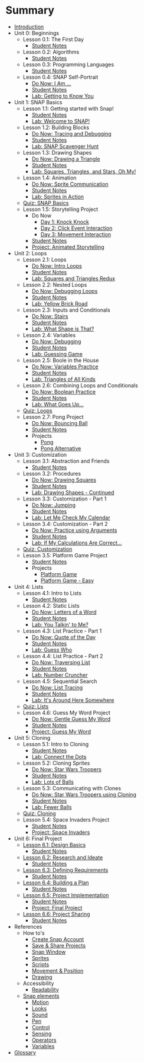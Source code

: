 # Summary

* [Introduction](README-student.md)
* Unit 0: Beginnings
    * Lesson 0.1: The First Day
      * [Student Notes](student_notes_01.md)
    * Lesson 0.2: Algorithms
      * [Student Notes](student_notes_02.md)
    * Lesson 0.3: Programming Languages
      * [Student Notes](student_notes_03.md)
    * Lesson 0.4: SNAP Self-Portrait
      * [Do Now: I Am ...](do_now_04.md)
      * [Student Notes](student_notes_04.md)
      * [Lab: Getting to Know You](lab_04.md)
* Unit 1: SNAP Basics
    * Lesson 1.1: Getting started with Snap!
      * [Student Notes](student_notes_11.md)
      * [Lab: Welcome to SNAP!](lab_11.md)
    * Lesson 1.2: Building Blocks
      * [Do Now: Tracing and Debugging](do_now_12.md)
      * [Student Notes](student_notes_12.md)
      * [Lab: SNAP Scavenger Hunt](lab_12.md)
    * Lesson 1.3: Drawing Shapes
      * [Do Now: Drawing a Triangle](do_now_13.md)
      * [Student Notes](student_notes_13.md)
      * [Lab: Squares, Triangles, and Stars, Oh My!](lab_13.md)
    * Lesson 1.4: Animation
      * [Do Now: Sprite Communication](do_now_14.md)
      * [Student Notes](student_notes_14.md)
      * [Lab: Sprites in Action](lab_14.md)
    * [Quiz: SNAP Basics](quiz_1.md)
    * Lesson 1.5: Storytelling Project
      * Do Now
        * [Day 1: Knock Knock](do_now_15.md)
        * [Day 2: Click Event Interaction](do_now_152.md)
        * [Day 3: Movement Interaction](do_now_153.md)
      * [Student Notes](student_notes_15.md)
      * [Project: Animated Storytelling](project_1.md)
* Unit 2: Loops
    * Lesson 2.1: Loops
      * [Do Now: Intro Loops](do_now_21.md)
      * [Student Notes](student_notes_21.md)
      * [Lab: Squares and Triangles Redux](lab_21.md)
    * Lesson 2.2: Nested Loops
      * [Do Now: Debugging Loops](do_now_22.md)
      * [Student Notes](student_notes_22.md)
      * [Lab: Yellow Brick Road](lab_22.md)
    * Lesson 2.3: Inputs and Conditionals
      * [Do Now: Stairs](do_now_23.md)
      * [Student Notes](student_notes_23.md)
      * [Lab: What Shape is That?](lab_23.md)
    * Lesson 2.4: Variables
      * [Do Now: Debugging](do_now_24.md)
      * [Student Notes](student_notes_24.md)
      * [Lab: Guessing Game](lab_24.md)
    * Lesson 2.5: Boole in the House
      * [Do Now: Variables Practice](do_now_25.md)
      * [Student Notes](student_notes_25.md)
      * [Lab: Triangles of All Kinds](lab_25.md)
    * Lesson 2.6: Combining Loops and Conditionals
      * [Do Now: Boolean Practice](do_now_26.md)
      * [Student Notes](student_notes_26.md)
      * [Lab: What Goes Up...](lab_26.md)
    * [Quiz: Loops](quiz_2.md)
    * Lesson 2.7: Pong Project
      * [Do Now: Bouncing Ball](do_now_27.md)
      * [Student Notes](student_notes_27.md)
      * Projects
        * [Pong](project_2.md)
        * [Pong Alternative](project_2_alternative.md)
* Unit 3: Customization
    * Lesson 3.1: Abstraction and Friends
      * [Student Notes](student_notes_31.md)
    * Lesson 3.2: Procedures
      * [Do Now: Drawing Squares](do_now_32.md)
      * [Student Notes](student_notes_32.md)
      * [Lab: Drawing Shapes - Continued](lab_32.md)
    * Lesson 3.3: Customization - Part 1
      * [Do Now: Jumping](do_now_33.md)
      * [Student Notes](student_notes_33.md)
      * [Lab: Let Me Check My Calendar](lab_33.md)
    * Lesson 3.4: Customization - Part 2
      * [Do Now: Practice using Arguments](do_now_34.md)
      * [Student Notes](student_notes_34.md)
      * [Lab: If My Calculations Are Correct...](lab_34.md)
    * [Quiz: Customization](quiz_3.md)
    * Lesson 3.5: Platform Game Project
      * [Student Notes](student_notes_35.md)
      * Projects
        * [Platform Game](project_3.md)
        * [Platform Game - Easy](project_3_platform_game_easy.md)
* Unit 4: Lists
    * Lesson 4.1: Intro to Lists
      * [Student Notes](student_notes_41.md)
    * Lesson 4.2: Static Lists
      * [Do Now: Letters of a Word](do_now_42.md)
      * [Student Notes](student_notes_42.md)
      * [Lab: You Talkin' to Me?](lab_42.md)
    * Lesson 4.3: List Practice - Part 1
      * [Do Now: Quote of the Day](do_now_43.md)
      * [Student Notes](student_notes_42.md)
      * [Lab: Guess Who](lab_43.md)
    * Lesson 4.4: List Practice - Part 2
      * [Do Now: Traversing List ](do_now_44.md)
      * [Student Notes](student_notes_44.md)
      * [Lab: Number Cruncher](lab_44.md)
    * Lesson 4.5: Sequential Search
      * [Do Now: List Tracing ](do_now_45.md)
      * [Student Notes](student_notes_45.md)
      * [Lab: It's Around Here Somewhere](lab_45.md)
    * [Quiz: Lists](quiz_4.md)
    * Lesson 4.6: Guess My Word Project
      * [Do Now: Gentle Guess My Word](do_now_46.md)
      * [Student Notes](student_notes_46.md)
      * [Project: Guess My Word](project_4.md)
* Unit 5: Cloning
    * Lesson 5.1: Intro to Cloning
      * [Student Notes](student_notes_51.md)
      * [Lab: Connect the Dots](lab_51.md)
    * Lesson 5.2: Cloning Sprites
      * [Do Now: Star Wars Troopers ](do_now_52.md)
      * [Student Notes](student_notes_51.md)
      * [Lab: Lots of Balls](lab_52.md)
    * Lesson 5.3: Communicating with Clones
      * [Do Now: Star Wars Troopers using Cloning](do_now_53.md)
      * [Student Notes](student_notes_53.md)
      * [Lab: Fewer Balls](lab_53.md)
    * [Quiz: Cloning](quiz_5.md)
    * Lesson 5.4: Space Invaders Project
      * [Student Notes](student_notes_54.md)
      * [Project: Space Invaders](project_5.md)
* Unit 6: Final Project
    * [Lesson 6.1: Design Basics](lesson_61.md)
      * [Student Notes](student_notes_61.md)
    * [Lesson 6.2: Research and Ideate](lesson_62.md)
      * [Student Notes](student_notes_62.md)
    * [Lesson 6.3: Defining Requirements](lesson_63.md)
      * [Student Notes](student_notes_63.md)
    * [Lesson 6.4: Building a Plan](lesson_64.md)
      * [Student Notes](student_notes_64.md)
    * [Lesson 6.5: Project Implementation](lesson_65.md)
      * [Student Notes](student_notes_65.md)
      * [Project: Final Project](project_6.md)
    * [Lesson 6.6: Project Sharing](lesson_66.md)
      * [Student Notes](student_notes_66.md)
* References
  * How to's
    * [Create Snap Account](references/how-to/create-account.md)
    * [Save & Share Projects](references/how-to/save-and-share-projects.md)
    * [Snap Window](references/how-to/window.md)
    * [Sprites](references/how-to/sprites.md)
    * [Scripts](references/how-to/scripts.md)
    * [Movement & Position](references/how-to/movement-and-position.md)
    * [Drawing](references/how-to/drawing.md)
  * Accessibility
    * [Readability](references/accessibility/readability.md)
  * [Snap elements](references/snap-elements/README.md)
    * [Motion](references/snap-elements/motion.md)
    * [Looks](references/snap-elements/looks.md)
    * [Sound](references/snap-elements/sound.md)
    * [Pen](references/snap-elements/pen.md)
    * [Control](references/snap-elements/control.md)
    * [Sensing](references/snap-elements/sensing.md)
    * [Operators](references/snap-elements/operators.md)
    * [Variables](references/snap-elements/variables.md)
* [Glossary](glossary.md)
